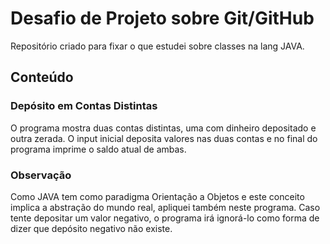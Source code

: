 # Desafio de Projeto sobre Git/GitHub
Repositório criado para fixar o que estudei sobre classes na lang JAVA.

## Conteúdo
### Depósito em Contas Distintas
  O programa mostra duas contas distintas, uma com dinheiro depositado e outra zerada. O input inicial deposita valores nas duas contas e no final do programa imprime o   saldo atual de ambas.

### Observação
  Como JAVA tem como paradigma Orientação a Objetos e este conceito implica a abstração do mundo real, apliquei também neste programa. Caso tente depositar um valor       negativo, o programa irá ignorá-lo como forma de dizer que depósito negativo não existe.
